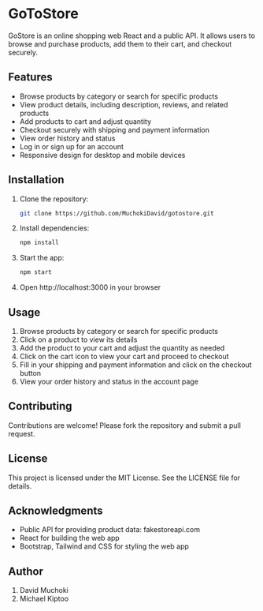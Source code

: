 # GoToStore

GoStore is an online shopping web React and a public API. It allows users to browse and purchase products, add them to their cart, and checkout securely.

## Features

- Browse products by category or search for specific products
- View product details, including description, reviews, and related products
- Add products to cart and adjust quantity
- Checkout securely with shipping and payment information
- View order history and status
- Log in or sign up for an account
- Responsive design for desktop and mobile devices

## Installation

1. Clone the repository:

    ```bash
    git clone https://github.com/MuchokiDavid/gotostore.git
    ```

2. Install dependencies:

    ```bash
    npm install
    ```

3. Start the app:

    ```bash
    npm start
    ```

4. Open http://localhost:3000 in your browser

## Usage

1. Browse products by category or search for specific products
2. Click on a product to view its details
3. Add the product to your cart and adjust the quantity as needed
4. Click on the cart icon to view your cart and proceed to checkout
5. Fill in your shipping and payment information and click on the checkout button
6. View your order history and status in the account page

## Contributing

Contributions are welcome! Please fork the repository and submit a pull request.

## License

This project is licensed under the MIT License. See the LICENSE file for details.

## Acknowledgments

- Public API for providing product data:  <a>fakestoreapi.com</a>
- React for building the web app
- Bootstrap, Tailwind and CSS for styling the web app

## Author
1. David Muchoki
2. Michael Kiptoo
